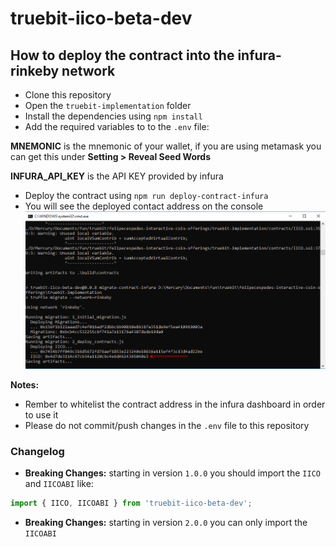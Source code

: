 # truebit-iico-beta-dev

## How to deploy the contract into the infura-rinkeby network

- Clone this repository
- Open the `truebit-implementation` folder
- Install the dependencies using `npm install`
- Add the required variables to to the `.env` file:

**MNEMONIC** is the mnemonic of your wallet, if you are using metamask you can get this under **Setting > Reveal Seed Words**

**INFURA_API_KEY** is the API KEY provided by infura

- Deploy the contract using `npm run deploy-contract-infura`
- You will see the deployed contact address on the console
![contract_address](./screenshots/deploying_contract.PNG "contract_address")

**Notes:** 
- Rember to whitelist the contract address in the infura dashboard in order to use it
- Please do not commit/push changes in the `.env` file to this repository

### Changelog

- **Breaking Changes:** starting in version `1.0.0` you should import the `IICO` and `IICOABI` like:

```js
import { IICO, IICOABI } from 'truebit-iico-beta-dev';
```

- **Breaking Changes:** starting in version `2.0.0` you can only import the `IICOABI`
